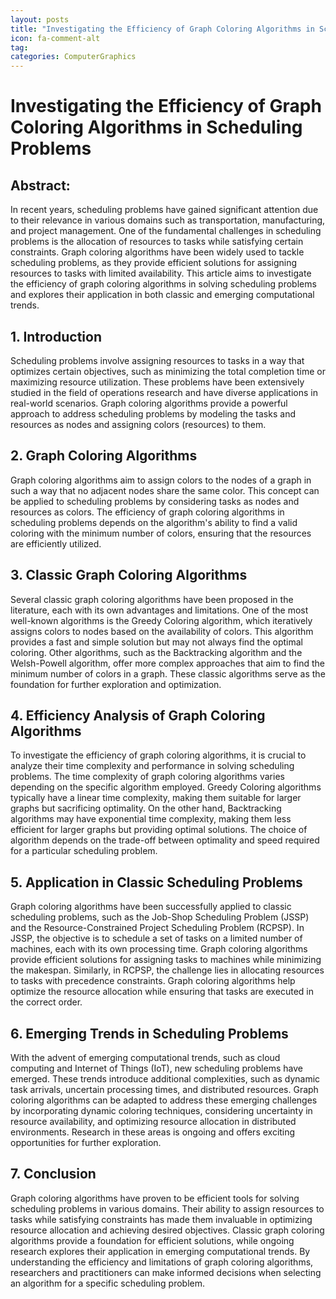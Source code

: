 ```yaml
---
layout: posts
title: "Investigating the Efficiency of Graph Coloring Algorithms in Scheduling Problems"
icon: fa-comment-alt
tag:      
categories: ComputerGraphics
---
```



# Investigating the Efficiency of Graph Coloring Algorithms in Scheduling Problems

## Abstract:
In recent years, scheduling problems have gained significant attention due to their relevance in various domains such as transportation, manufacturing, and project management. One of the fundamental challenges in scheduling problems is the allocation of resources to tasks while satisfying certain constraints. Graph coloring algorithms have been widely used to tackle scheduling problems, as they provide efficient solutions for assigning resources to tasks with limited availability. This article aims to investigate the efficiency of graph coloring algorithms in solving scheduling problems and explores their application in both classic and emerging computational trends.

## 1. Introduction
Scheduling problems involve assigning resources to tasks in a way that optimizes certain objectives, such as minimizing the total completion time or maximizing resource utilization. These problems have been extensively studied in the field of operations research and have diverse applications in real-world scenarios. Graph coloring algorithms provide a powerful approach to address scheduling problems by modeling the tasks and resources as nodes and assigning colors (resources) to them.

## 2. Graph Coloring Algorithms
Graph coloring algorithms aim to assign colors to the nodes of a graph in such a way that no adjacent nodes share the same color. This concept can be applied to scheduling problems by considering tasks as nodes and resources as colors. The efficiency of graph coloring algorithms in scheduling problems depends on the algorithm's ability to find a valid coloring with the minimum number of colors, ensuring that the resources are efficiently utilized.

## 3. Classic Graph Coloring Algorithms
Several classic graph coloring algorithms have been proposed in the literature, each with its own advantages and limitations. One of the most well-known algorithms is the Greedy Coloring algorithm, which iteratively assigns colors to nodes based on the availability of colors. This algorithm provides a fast and simple solution but may not always find the optimal coloring. Other algorithms, such as the Backtracking algorithm and the Welsh-Powell algorithm, offer more complex approaches that aim to find the minimum number of colors in a graph. These classic algorithms serve as the foundation for further exploration and optimization.

## 4. Efficiency Analysis of Graph Coloring Algorithms
To investigate the efficiency of graph coloring algorithms, it is crucial to analyze their time complexity and performance in solving scheduling problems. The time complexity of graph coloring algorithms varies depending on the specific algorithm employed. Greedy Coloring algorithms typically have a linear time complexity, making them suitable for larger graphs but sacrificing optimality. On the other hand, Backtracking algorithms may have exponential time complexity, making them less efficient for larger graphs but providing optimal solutions. The choice of algorithm depends on the trade-off between optimality and speed required for a particular scheduling problem.

## 5. Application in Classic Scheduling Problems
Graph coloring algorithms have been successfully applied to classic scheduling problems, such as the Job-Shop Scheduling Problem (JSSP) and the Resource-Constrained Project Scheduling Problem (RCPSP). In JSSP, the objective is to schedule a set of tasks on a limited number of machines, each with its own processing time. Graph coloring algorithms provide efficient solutions for assigning tasks to machines while minimizing the makespan. Similarly, in RCPSP, the challenge lies in allocating resources to tasks with precedence constraints. Graph coloring algorithms help optimize the resource allocation while ensuring that tasks are executed in the correct order.

## 6. Emerging Trends in Scheduling Problems
With the advent of emerging computational trends, such as cloud computing and Internet of Things (IoT), new scheduling problems have emerged. These trends introduce additional complexities, such as dynamic task arrivals, uncertain processing times, and distributed resources. Graph coloring algorithms can be adapted to address these emerging challenges by incorporating dynamic coloring techniques, considering uncertainty in resource availability, and optimizing resource allocation in distributed environments. Research in these areas is ongoing and offers exciting opportunities for further exploration.

## 7. Conclusion
Graph coloring algorithms have proven to be efficient tools for solving scheduling problems in various domains. Their ability to assign resources to tasks while satisfying constraints has made them invaluable in optimizing resource allocation and achieving desired objectives. Classic graph coloring algorithms provide a foundation for efficient solutions, while ongoing research explores their application in emerging computational trends. By understanding the efficiency and limitations of graph coloring algorithms, researchers and practitioners can make informed decisions when selecting an algorithm for a specific scheduling problem.